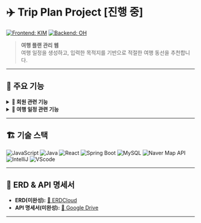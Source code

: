 # ✈️ Trip Plan Project [진행 중]
[![Frontend: KIM](https://img.shields.io/badge/Frontend-KIMKYOYEON-blue)](https://github.com/gyoyeon-kim)
[![Backend: OH](https://img.shields.io/badge/Backend-OHHYESEUNG-green)](https://github.com/Hyeseung-Oh)
> **여행 플랜 관리 웹**  
> 여행 일정을 생성하고, 입력한 목적지를 기반으로 적절한 여행 동선을 추천합니다.


---


## 🎯 주요 기능
<details>
  <summary><strong>👤 회원 관련 기능</strong></summary>

  - **회원 가입 및 탈퇴**
    - 이름, 아이디, 비밀번호 입력
    - 아이디 중복 확인
    - 이메일 인증 (중복 가입 방지)
  - **로그인 및 로그아웃**
    - 로그인 시 세션 유지
    - 로그아웃 시 세션 삭제
  - **회원 정보 수정**
    - 아이디, 이름 수정 불가
    - 이메일, 비밀번호 수정 가능 (이메일 변경 시 재인증 필요)
    - 변경 전 비밀번호 입력을 통한 본인 인증
  - **SNS 회원가입 및 로그인**
</details>

<details>
  <summary><strong>📍 여행 일정 관련 기능</strong></summary>

  - **여행 일정 생성**
    - 여행 이름, 날짜, 목적지, 세부 일정 추가
    - 입력된 목적지를 기반으로 거리순으로 동선 추천
  - **여행 일정 수정**
    - 일정 및 목적지 수정 가능
    - 일정 공유 멤버 추가/삭제 (권한 설정 가능)
  - **여행 일정 삭제**
    - 일정 삭제 시 공유 멤버 일정에서도 자동 삭제
  - **후기 작성**
    - 이용 인증 후 후기 작성 (영수증 인증 또는 이용 사진 업로드)
</details>


---


## 🏗️ 기술 스택
![JavaScript](https://img.shields.io/badge/JavaScript-F7DF1E?logo=javascript&logoColor=black)
![Java](https://img.shields.io/badge/Java-007396?logo=java&logoColor=white)
![React](https://img.shields.io/badge/React-61DAFB?logo=react&logoColor=white)
![Spring Boot](https://img.shields.io/badge/SpringBoot-6DB33F?logo=spring&logoColor=white)
![MySQL](https://img.shields.io/badge/MySQL-4479A1?logo=mysql&logoColor=white)
![Naver Map API](https://img.shields.io/badge/NaverMap-03C75A?logo=naver&logoColor=white)
![IntelliJ](https://img.shields.io/badge/IntelliJ-000000?logo=intellij-idea&logoColor=white)
![VScode](https://img.shields.io/badge/VSCode-007ACC?logo=visualstudiocode&logoColor=white)


---


## 📌 ERD & API 명세서
- **ERD(미완성):** [🔗 ERDCloud](https://www.erdcloud.com/d/oDeFHEKHeYieQ2Mxa)
- **API 명세서(미완성):** [📄 Google Drive](https://drive.google.com/file/d/1zxGzOyzVSTWIOZZwXxDZJ8FlJ89dGd_f/view?usp=drive_link)


---

